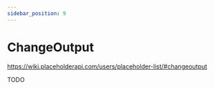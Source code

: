 ```yaml
---
sidebar_position: 9
---
```


# ChangeOutput

https://wiki.placeholderapi.com/users/placeholder-list/#changeoutput

TODO